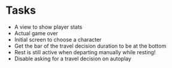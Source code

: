 # Tasks
* A view to show player stats
* Actual game over
* Initial screen to choose a character
* Get the bar of the travel decision duration to be at the bottom
* Rest is still active when departing manually while resting!
* Disable asking for a travel decision on autoplay
